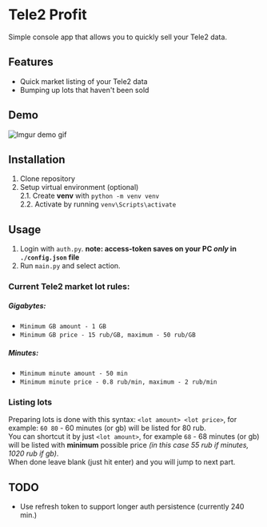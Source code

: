 # Tele2 Profit
Simple console app that allows you to quickly sell your Tele2 data.

## Features
* Quick market listing of your Tele2 data
* Bumping up lots that haven't been sold

## Demo
![Imgur demo gif](https://i.imgur.com/xKTTRDS.gif)

## Installation
1. Clone repository
2. Setup virtual environment (optional)  
    2.1. Create **venv** with `python -m venv venv`  
    2.2. Activate by running `venv\Scripts\activate`

## Usage
1. Login with `auth.py`.
**note: access-token saves on your PC _only_ in `./config.json` file** 
2. Run `main.py` and select action.

### Current Tele2 market lot rules:  
##### Gigabytes:
* `Minimum GB amount - 1 GB`
* `Minimum GB price - 15 rub/GB, maximum - 50 rub/GB`
##### Minutes:
* `Minimum minute amount - 50 min`
* `Minimum minute price - 0.8 rub/min, maximum - 2 rub/min`

### Listing lots
Preparing lots is done with this syntax:
`<lot amount> <lot price>`, for example: `60 80` - 60 minutes (or gb) 
will be listed for 80 rub.  
You can shortcut it by just `<lot amount>`, 
for example `68` -  68 minutes (or gb) will be listed with **minimum**
possible price *(in this case 55 rub if minutes, 1020 rub if gb)*.  
When done leave blank (just hit enter) and you will jump to next part.

## TODO
* Use refresh token to support longer auth persistence (currently 240 min.)

